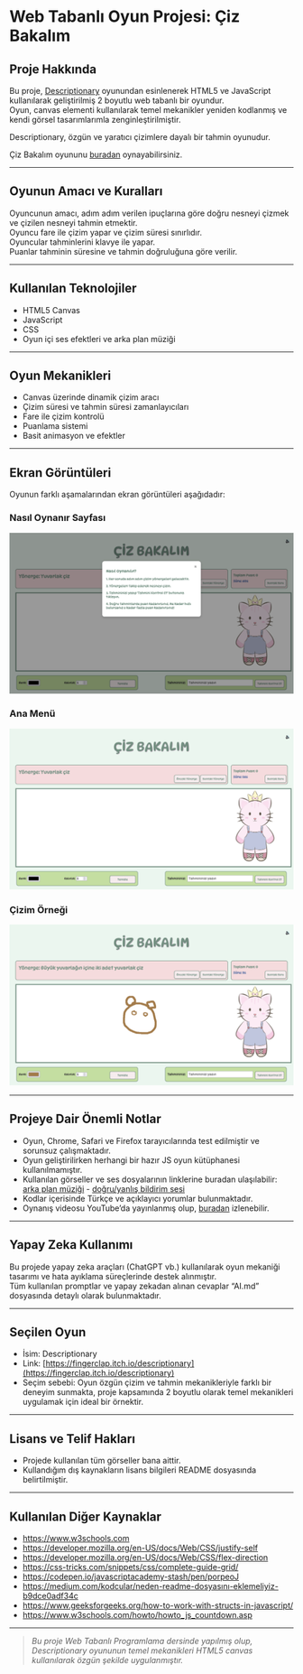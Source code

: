
# Web Tabanlı Oyun Projesi: Çiz Bakalım

## Proje Hakkında

Bu proje, [Descriptionary](https://fingerclap.itch.io/descriptionary) oyunundan esinlenerek HTML5 ve JavaScript kullanılarak geliştirilmiş 2 boyutlu web tabanlı bir oyundur.  
Oyun, canvas elementi kullanılarak temel mekanikler yeniden kodlanmış ve kendi görsel tasarımlarımla zenginleştirilmiştir.

Descriptionary, özgün ve yaratıcı çizimlere dayalı bir tahmin oyunudur.

Çiz Bakalım oyununu [buradan](https://mlkyzgt.github.io/ciz-bakalim/) oynayabilirsiniz.

---

## Oyunun Amacı ve Kuralları

Oyuncunun amacı, adım adım verilen ipuçlarına göre doğru nesneyi çizmek ve çizilen nesneyi tahmin etmektir.  
Oyuncu fare ile çizim yapar ve çizim süresi sınırlıdır.  
Oyuncular tahminlerini klavye ile yapar.  
Puanlar tahminin süresine ve tahmin doğruluğuna göre verilir.

---

## Kullanılan Teknolojiler

- HTML5 Canvas  
- JavaScript
- CSS
- Oyun içi ses efektleri ve arka plan müziği

---

## Oyun Mekanikleri

- Canvas üzerinde dinamik çizim aracı  
- Çizim süresi ve tahmin süresi zamanlayıcıları  
- Fare ile çizim kontrolü  
- Puanlama sistemi  
- Basit animasyon ve efektler

---


## Ekran Görüntüleri

Oyunun farklı aşamalarından ekran görüntüleri aşağıdadır:


### Nasıl Oynanır Sayfası
![Nasıl Oynanır](images/nasil-oynanir.png)

### Ana Menü
![Ana Ekran](images/ana-ekran.png)

### Çizim Örneği
![Çizim Aşaması](images/cizim-ornegi.png)


---

## Projeye Dair Önemli Notlar

- Oyun, Chrome, Safari ve Firefox tarayıcılarında test edilmiştir ve sorunsuz çalışmaktadır.  
- Oyun geliştirilirken herhangi bir hazır JS oyun kütüphanesi kullanılmamıştır.  
- Kullanılan görseller ve ses dosyalarının linklerine buradan ulaşılabilir: [arka plan müziği](https://youtu.be/o5Csf-XrXdY?feature=shared) - [doğru/yanlış bildirim sesi](https://www.youtube.com/watch?v=worclOeTALw)
- Kodlar içerisinde Türkçe ve açıklayıcı yorumlar bulunmaktadır.  
- Oynanış videosu YouTube’da yayınlanmış olup, [buradan](https://youtu.be/403OLKLxyzs?si=WgPvTeIFk7DDmotg) izlenebilir.  

---

## Yapay Zeka Kullanımı

Bu projede yapay zeka araçları (ChatGPT vb.) kullanılarak oyun mekaniği tasarımı ve hata ayıklama süreçlerinde destek alınmıştır.  
Tüm kullanılan promptlar ve yapay zekadan alınan cevaplar “AI.md” dosyasında detaylı olarak bulunmaktadır.

---

## Seçilen Oyun

- İsim: Descriptionary  
- Link: [https://fingerclap.itch.io/descriptionary](https://fingerclap.itch.io/descriptionary)  
- Seçim sebebi: Oyun özgün çizim ve tahmin mekanikleriyle farklı bir deneyim sunmakta, proje kapsamında 2 boyutlu olarak temel mekanikleri uygulamak için ideal bir örnektir.

---

## Lisans ve Telif Hakları

- Projede kullanılan tüm görseller bana aittir. 
- Kullandığım dış kaynakların lisans bilgileri README dosyasında belirtilmiştir.

---

## Kullanılan Diğer Kaynaklar

- https://www.w3schools.com
- https://developer.mozilla.org/en-US/docs/Web/CSS/justify-self
- https://developer.mozilla.org/en-US/docs/Web/CSS/flex-direction
- https://css-tricks.com/snippets/css/complete-guide-grid/
- https://codepen.io/javascriptacademy-stash/pen/porpeoJ
- https://medium.com/kodcular/neden-readme-dosyasını-eklemeliyiz-b9dce0adf34c
- https://www.geeksforgeeks.org/how-to-work-with-structs-in-javascript/
- https://www.w3schools.com/howto/howto_js_countdown.asp

---

> *Bu proje Web Tabanlı Programlama dersinde yapılmış olup, Descriptionary oyununun temel mekanikleri HTML5 canvas kullanılarak özgün şekilde uygulanmıştır.*
